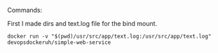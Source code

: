 Commands:

First I made dirs and text.log file for the bind mount. 

```
docker run -v "$(pwd)/usr/src/app/text.log:/usr/src/app/text.log" devopsdockeruh/simple-web-service
```